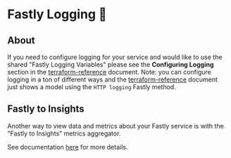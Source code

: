 # Fastly Logging 📄

## About

If you need to configure logging for your service and would like to use the shared "Fastly Logging Variables" please see the **Configuring Logging** section in the [terraform-reference](terraform-reference.md) document. Note: you can configure logging in a ton of different ways and the [terraform-reference](terraform-reference.md) document just shows a model using the `HTTP logging` Fastly method.

## Fastly to Insights

Another way to view data and metrics about your Fastly service is with the "Fastly to Insights" metrics aggregator.

See documentation [here](/code/logs/fastly-to-insights/README.md) for more details.
